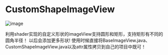 # CustomShapeImageView
![image](https://github.com/wcy10586/CustomShapeImageView/tree/master/img/a.jpg)

利用shader实现的自定义形状的imageView支持圆形和矩形，支持矩形有不同的圆角半径！
以后会添加更多形状!
使用时候直接将BaseImageView.java、CustomShapeImageView.java以及attr属性拷贝到自己的项目中既可！






